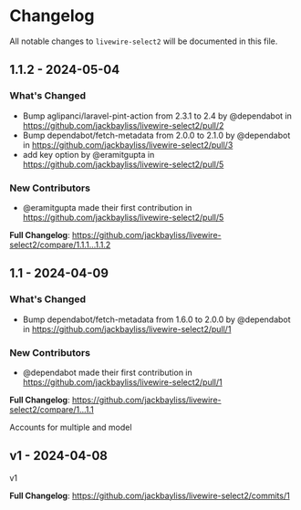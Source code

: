 # Changelog

All notable changes to `livewire-select2` will be documented in this file.

## 1.1.2 - 2024-05-04

### What's Changed

* Bump aglipanci/laravel-pint-action from 2.3.1 to 2.4 by @dependabot in https://github.com/jackbayliss/livewire-select2/pull/2
* Bump dependabot/fetch-metadata from 2.0.0 to 2.1.0 by @dependabot in https://github.com/jackbayliss/livewire-select2/pull/3
* add key option by @eramitgupta in https://github.com/jackbayliss/livewire-select2/pull/5

### New Contributors

* @eramitgupta made their first contribution in https://github.com/jackbayliss/livewire-select2/pull/5

**Full Changelog**: https://github.com/jackbayliss/livewire-select2/compare/1.1.1...1.1.2

## 1.1 - 2024-04-09

### What's Changed

* Bump dependabot/fetch-metadata from 1.6.0 to 2.0.0 by @dependabot in https://github.com/jackbayliss/livewire-select2/pull/1

### New Contributors

* @dependabot made their first contribution in https://github.com/jackbayliss/livewire-select2/pull/1

**Full Changelog**: https://github.com/jackbayliss/livewire-select2/compare/1...1.1

Accounts for multiple and model

## v1 - 2024-04-08

v1

**Full Changelog**: https://github.com/jackbayliss/livewire-select2/commits/1
